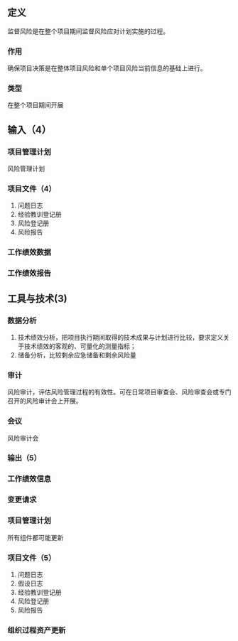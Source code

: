 ## 定义
监督风险是在整个项目期间监督风险应对计划实施的过程。
### 作用
确保项目决策是在整体项目风险和单个项目风险当前信息的基础上进行。
### 类型
在整个项目期间开展
## 输入（4）
### 项目管理计划
风险管理计划
### 项目文件（4）
1. 问题日志
2. 经验教训登记册
3. 风险登记册
4. 风险报告
### 工作绩效数据
### 工作绩效报告
## 工具与技术(3)
### 数据分析
1. 技术绩效分析，把项目执行期间取得的技术成果与计划进行比较，要求定义关于技术绩效的客观的、可量化的测量指标；
2. 储备分析，比较剩余应急储备和剩余风险量
### 审计
风险审计，评估风险管理过程的有效性。可在日常项目审查会、风险审查会或专门召开的风险审计会上开展。
### 会议
风险审计会
### 输出（5）
### 工作绩效信息
### 变更请求
### 项目管理计划
所有组件都可能更新
### 项目文件（5）
1. 问题日志
2. 假设日志
3. 经验教训登记册
4. 风险登记册
5. 风险报告
### 组织过程资产更新